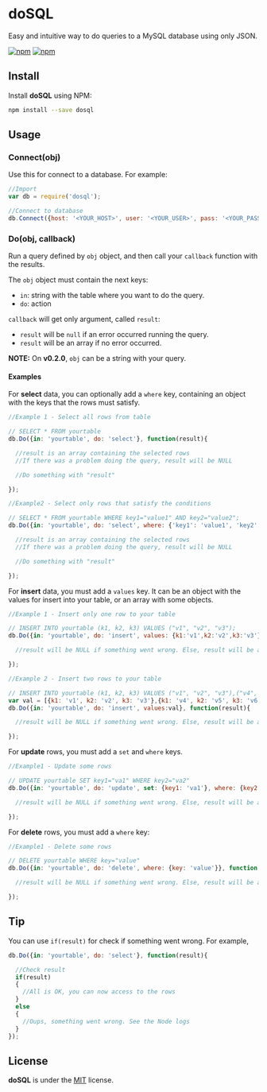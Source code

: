 # doSQL

Easy and intuitive way to do queries to a MySQL database using only JSON.

[![npm](https://img.shields.io/npm/v/dosql.svg?style=flat-square)](https://www.npmjs.com/package/dosql)
[![npm](https://img.shields.io/npm/dt/dosql.svg?style=flat-square)](https://www.npmjs.com/package/dosql)

## Install

Install **doSQL** using NPM:

```sh
npm install --save dosql
```

## Usage

### Connect(obj)

Use this for connect to a database. For example:

```javascript
//Import
var db = require('dosql');

//Connect to database
db.Connect({host: '<YOUR_HOST>', user: '<YOUR_USER>', pass: '<YOUR_PASS>', db: '<YOUR_DATABASE>'});
```


### Do(obj, callback)

Run a query defined by `obj` object, and then call your `callback` function with the results.

The `obj` object must contain the next keys:

- `in`: string with the table where you want to do the query.
- `do`: action

`callback` will get only argument, called `result`:

- `result` will be `null` if an error occurred running the query.
- `result` will be an array if no error occurred.

**NOTE:** On **v0.2.0**, `obj` can be a string with your query.

#### Examples

For **select** data, you can optionally add a `where` key, containing an object with the keys that the rows must satisfy.

```javascript
//Example 1 - Select all rows from table

// SELECT * FROM yourtable
db.Do({in: 'yourtable', do: 'select'}, function(result){

  //result is an array containing the selected rows
  //If there was a problem doing the query, result will be NULL    

  //Do something with "result"

});
```

```javascript
//Example2 - Select only rows that satisfy the conditions

// SELECT * FROM yourtable WHERE key1="value1" AND key2="value2";
db.Do({in: 'yourtable', do: 'select', where: {'key1': 'value1', 'key2': 'value2'}}, function(result){

  //result is an array containing the selected rows
  //If there was a problem doing the query, result will be NULL    

  //Do something with "result"

});
```

For **insert** data, you must add a `values` key. It can be an object with the values for insert into your table, or an array with some objects.

```javascript
//Example 1 - Insert only one row to your table

// INSERT INTO yourtable (k1, k2, k3) VALUES ("v1", "v2", "v3");
db.Do({in: 'yourtable', do: 'insert', values: {k1:'v1',k2:'v2',k3:'v3'}}, function(result){

  //result will be NULL if something went wrong. Else, result will be an empty array

});
```

```javascript
//Example 2 - Insert two rows to your table

// INSERT INTO yourtable (k1, k2, k3) VALUES ("v1", "v2", "v3"),("v4", "v5", "v6");
var val = [{k1: 'v1', k2: 'v2', k3: 'v3'},{k1: 'v4', k2: 'v5', k3: 'v6'}];
db.Do({in: 'yourtable', do: 'insert', values:val}, function(result){

  //result will be NULL if something went wrong. Else, result will be an empty array

});
```

For **update** rows, you must add a `set` and `where` keys.

```javascript
//Example1 - Update some rows

// UPDATE yourtable SET key1="va1" WHERE key2="va2"
db.Do({in: 'yourtable', do: 'update', set: {key1: 'va1'}, where: {key2: 'va2'}}, function(result){

  //result will be NULL if something went wrong. Else, result will be an empty array

});
```

For **delete** rows, you must add a `where` key:

```javascript
//Example1 - Delete some rows

// DELETE yourtable WHERE key="value"
db.Do({in: 'yourtable', do: 'delete', where: {key: 'value'}}, function(result){

  //result will be NULL if something went wrong. Else, result will be an empty array

});
```

## Tip

You can use `if(result)` for check if something went wrong. For example,

```javascript
db.Do({in: 'yourtable', do: 'select'}, function(result){

  //Check result
  if(result)
  {
    //All is OK, you can now access to the rows
  }
  else
  {
    //Oups, something went wrong. See the Node logs
  }
});
```

## License

**doSQL** is under the [MIT](LICENSE) license.

